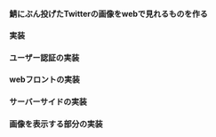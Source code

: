 #### 鯖にぶん投げたTwitterの画像をwebで見れるものを作る

#### 実装
#### ユーザー認証の実装
#### webフロントの実装
#### サーバーサイドの実装
#### 画像を表示する部分の実装
